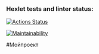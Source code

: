 ### Hexlet tests and linter status:
[![Actions Status](https://github.com/LeXa224/frontend-project-44/workflows/hexlet-check/badge.svg)](https://github.com/LeXa224/frontend-project-44/actions)

[![Maintainability](https://api.codeclimate.com/v1/badges/20114741cb301b102911/maintainability)](https://codeclimate.com/github/LeXa224/frontend-project-44/maintainability)

#Мойпроект